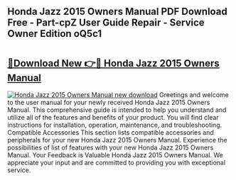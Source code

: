 ## Honda Jazz 2015 Owners Manual PDF Download Free - Part-cpZ User Guide Repair - Service Owner Edition oQ5c1

# <h2><a href="http://cf21130.oget.top/?id=Honda+Jazz+2015+Owners+Manual">🔗Download New 👉🔴 Honda Jazz 2015 Owners Manual</a></h2>

[![Honda Jazz 2015 Owners Manual new download](https://i.imgur.com/5g1atiW.png)](http://cf21130.oget.top/?id=Honda+Jazz+2015+Owners+Manual)
Greetings and welcome to the user manual for your newly received Honda Jazz 2015 Owners Manual. This comprehensive guide is intended to help you understand and utilize all of the features and benefits of your product. You will find clear instructions for installation, operation, maintenance, and troubleshooting. Compatible Accessories This section lists compatible accessories and peripherals for your new Honda Jazz 2015 Owners Manual. Experience the possibilities of list of features with your new Honda Jazz 2015 Owners Manual. Your Feedback is Valuable Honda Jazz 2015 Owners Manual. We appreciate your input and are committed to providing you with exceptional service.
